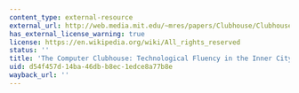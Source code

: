 ```yaml
---
content_type: external-resource
external_url: http://web.media.mit.edu/~mres/papers/Clubhouse/Clubhouse.htm
has_external_license_warning: true
license: https://en.wikipedia.org/wiki/All_rights_reserved
status: ''
title: 'The Computer Clubhouse: Technological Fluency in the Inner City'
uid: d54f457d-14ba-46db-b8ec-1edce8a77b8e
wayback_url: ''
---
```

